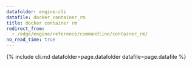 ```yaml
---
datafolder: engine-cli
datafile: docker_container_rm
title: docker container rm
redirect_from:
  - /edge/engine/reference/commandline/container_rm/
no_read_time: true
---
```

<!--
Sorry, but the contents of this page are automatically generated from
Docker's source code. If you want to suggest a change to the text that appears
here, you'll need to find the string by searching this repo:

https://github.com/docker/cli
-->

{% include cli.md datafolder=page.datafolder datafile=page.datafile %}
